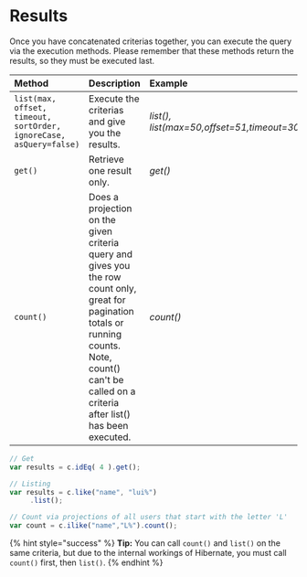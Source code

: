 # Results

Once you have concatenated criterias together, you can execute the query via the execution methods. Please remember that these methods return the results, so they must be executed last.

| Method | Description | Example |
| :--- | :--- | :--- |
| `list(max, offset, timeout, sortOrder, ignoreCase, asQuery=false)` | Execute the criterias and give you the results. | _list\(\), list\(max=50,offset=51,timeout=3000,ignoreCase=true\)_ |
| `get()` | Retrieve one result only. | _get\(\)_ |
| `count()` | Does a projection on the given criteria query and gives you the row count only, great for pagination totals or running counts. Note, count\(\) can't be called on a criteria after list\(\) has been executed. | _count\(\)_ |

```javascript
// Get
var results = c.idEq( 4 ).get();

// Listing
var results = c.like("name", "lui%")
     .list();

// Count via projections of all users that start with the letter 'L'
var count = c.ilike("name","L%").count();
```

{% hint style="success" %}
**Tip:**  You can call `count()` and `list()` on the same criteria, but due to the internal workings of Hibernate, you must call `count()` first, then `list()`.
{% endhint %}

